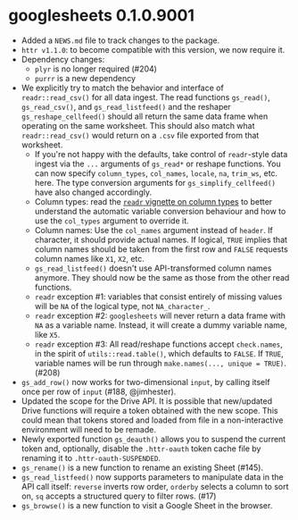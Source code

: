 # googlesheets 0.1.0.9001

  * Added a `NEWS.md` file to track changes to the package.
  * `httr v1.1.0`: to become compatible with this version, we now require it.
  * Dependency changes:
    - `plyr` is no longer required (#204)
    - `purrr` is a new dependency
  * We explicitly try to match the behavior and interface of `readr::read_csv()` for all data ingest. The read functions `gs_read()`, `gs_read_csv()`, and `gs_read_listfeed()` and the reshaper `gs_reshape_cellfeed()` should all return the same data frame when operating on the same worksheet. This should also match what `readr::read_csv()` would return on a `.csv` file exported from that worksheet.
    - If you're not happy with the defaults, take control of `readr`-style data ingest via the `...` arguments of `gs_read*` or reshape functions. You can now specify `column_types`, `col_names`, `locale`, `na`, `trim_ws`, etc. here. The type conversion arguments for `gs_simplify_cellfeed()` have also changed accordingly.
    - Column types: read the [`readr` vignette on column types](https://cran.r-project.org/web/packages/readr/vignettes/column-types.html) to better understand the automatic variable conversion behaviour and how to use the `col_types` argument to override it.
    - Column names: Use the `col_names` argument instead of `header`. If character, it should provide actual names. If logical, `TRUE` implies that column names should be taken from the first row and `FALSE` requests column names like `X1`, `X2`, etc.
    - `gs_read_listfeed()` doesn't use API-transformed column names anymore. They should now be the same as those from the other read functions.
    - `readr` exception #1: variables that consist entirely of missing values will be `NA` of the logical type, not `NA_character_`.
    - `readr` exception #2: `googlesheets` will never return a data frame with `NA` as a variable name. Instead, it will create a dummy variable name, like `X5`.
    - `readr` exception #3: All read/reshape functions accept `check.names`, in the spirit of `utils::read.table()`, which defaults to `FALSE`. If `TRUE`, variable names will be run through `make.names(..., unique = TRUE)`. (#208)
  * `gs_add_row()` now works for two-dimensional `input`, by calling itself once per row of `input` (#188, @jimhester).
  * Updated the scope for the Drive API. It is possible that new/updated Drive functions will require a token obtained with the new scope. This could mean that tokens stored and loaded from file in a non-interactive environment will need to be remade.
  * Newly exported function `gs_deauth()` allows you to suspend the current token and, optionally, disable the `.httr-oauth` token cache file by renaming it to `.httr-oauth-SUSPENDED`.
  * `gs_rename()` is a new function to rename an existing Sheet (#145).
  * `gs_read_listfeed()` now supports parameters to manipulate data in the API call itself: `reverse` inverts row order, `orderby` selects a column to sort on, `sq` accepts a structured query to filter rows. (#17)
  * `gs_browse()` is a new function to visit a Google Sheet in the browser.
